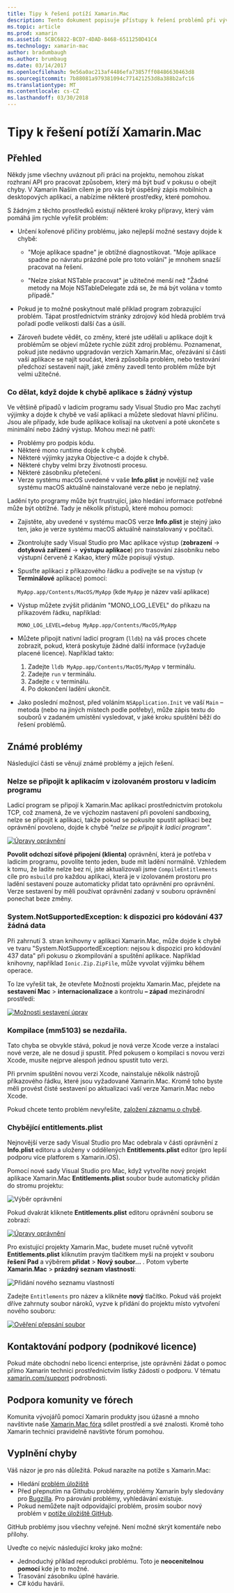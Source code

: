 ```yaml
---
title: Tipy k řešení potíží Xamarin.Mac
description: Tento dokument popisuje přístupy k řešení problémů při vývoji aplikací Xamarin.Mac.
ms.topic: article
ms.prod: xamarin
ms.assetid: 5CBC6822-BCD7-4DAD-8468-6511250D41C4
ms.technology: xamarin-mac
author: bradumbaugh
ms.author: brumbaug
ms.date: 03/14/2017
ms.openlocfilehash: 9e56a0ac213af4486efa73857ff08486630463d8
ms.sourcegitcommit: 7b88081a979381094c771421253d8a388b2afc16
ms.translationtype: MT
ms.contentlocale: cs-CZ
ms.lasthandoff: 03/30/2018
---
```

# <a name="xamarinmac-troubleshooting-tips"></a>Tipy k řešení potíží Xamarin.Mac

## <a name="overview"></a>Přehled

Někdy jsme všechny uváznout při práci na projektu, nemohou získat rozhraní API pro pracovat způsobem, který má být buď v pokusu o obejít chyby. V Xamarin Naším cílem je pro vás být úspěšný zápis mobilních a desktopových aplikací, a nabízíme některé prostředky, které pomohou.

S žádným z těchto prostředků existují některé kroky přípravy, který vám pomáhá jim rychle vyřešit problém:

- Určení kořenové příčiny problému, jako nejlepší možné sestavy dojde k chybě:
 
     - "Moje aplikace spadne" je obtížné diagnostikovat. "Moje aplikace spadne po návratu prázdné pole pro toto volání" je mnohem snazší pracovat na řešení.

     - "Nelze získat NSTable pracovat" je užitečné menší než "Žádné metody na Moje NSTableDelegate zdá se, že má být volána v tomto případě."

- Pokud je to možné poskytnout malé příklad program zobrazující problém. Tápat prostřednictvím stránky zdrojový kód hledá problém trvá pořadí podle velikosti další čas a úsilí.

- Zároveň budete vědět, co změny, které jste udělali u aplikace dojít k problémům se objeví můžete rychle zúžit zdroj problému. Poznamenat, pokud jste nedávno upgradován verzích Xamarin.Mac, ořezávání si části vaší aplikace se najít součást, která způsobila problém, nebo testování předchozí sestavení najít, jaké změny zavedl tento problém může být velmi užitečné.


### <a name="what-to-do-when-your-app-crashes-with-no-output"></a>Co dělat, když dojde k chybě aplikace s žádný výstup

Ve většině případů v ladicím programu sady Visual Studio pro Mac zachytí výjimky a dojde k chybě ve vaší aplikaci a můžete sledovat hlavní příčinu. Jsou ale případy, kde bude aplikace kolísají na ukotvení a poté ukončete s minimální nebo žádný výstup. Mohou mezi ně patří:

- Problémy pro podpis kódu.
- Některé mono runtime dojde k chybě.
- Některé výjimky jazyka Objective-c a dojde k chybě.
- Některé chyby velmi brzy životnosti procesu.
- Některé zásobníku přetečení.
- Verze systému macOS uvedené v vaše **Info.plist** je novější než vaše systému macOS aktuálně nainstalované verze nebo je neplatný.

Ladění tyto programy může být frustrující, jako hledání informace potřebné může být obtížné. Tady je několik přístupů, které mohou pomoci:

- Zajistěte, aby uvedené v systému macOS verze **Info.plist** je stejný jako ten, jako je verze systému macOS aktuálně nainstalovaný v počítači.
- Zkontrolujte sady Visual Studio pro Mac aplikace výstup (**zobrazení** -> **dotyková zařízení** -> **výstupu aplikace**) pro trasování zásobníku nebo výstupní červeně z Kakao, který může popisují výstup.
- Spusťte aplikaci z příkazového řádku a podívejte se na výstup (v **Terminálové** aplikace) pomocí: 

     `MyApp.app/Contents/MacOS/MyApp` (kde `MyApp` je název vaší aplikace)
- Výstup můžete zvýšit přidáním "MONO_LOG_LEVEL" do příkazu na příkazovém řádku, například: 

     `MONO_LOG_LEVEL=debug MyApp.app/Contents/MacOS/MyApp`
- Můžete připojit nativní ladicí program (`lldb`) na váš proces chcete zobrazit, pokud, která poskytuje žádné další informace (vyžaduje placené licence). Například takto:

    1. Zadejte `lldb MyApp.app/Contents/MacOS/MyApp` v terminálu.
    2. Zadejte `run` v terminálu.
    3. Zadejte `c` v terminálu.
    4. Po dokončení ladění ukončit.
- Jako poslední možnost, před voláním `NSApplication.Init` ve vaší `Main` – metoda (nebo na jiných místech podle potřeby), může zápis textu do souborů v zadaném umístění vysledovat, v jaké kroku spuštění běží do řešení problémů.

## <a name="known-issues"></a>Známé problémy

Následující části se věnují známé problémy a jejich řešení.

### <a name="unable-to-connect-to-the-debugger-in-sandboxed-apps"></a>Nelze se připojit k aplikacím v izolovaném prostoru v ladicím programu

Ladicí program se připojí k Xamarin.Mac aplikací prostřednictvím protokolu TCP, což znamená, že ve výchozím nastavení při povolení sandboxing, nelze se připojit k aplikaci, takže pokud se pokusíte spustit aplikaci bez oprávnění povoleno, dojde k chybě *"nelze se připojit k ladicí program"*. 

[![Úpravy oprávnění](troubleshooting-images/debug01.png "úpravy oprávnění")](troubleshooting-images/debug01-large.png#lightbox)

**Povolit odchozí síťové připojení (klienta)** oprávnění, která je potřeba v ladicím programu, povolíte tento jeden, bude mít ladění normálně. Vzhledem k tomu, že ladíte nelze bez ní, jste aktualizovali jsme `CompileEntitlements` cíle pro `msbuild` pro každou aplikaci, která je v izolovaném prostoru pro ladění sestavení pouze automaticky přidat tato oprávnění pro oprávnění. Verze sestavení by měli používat oprávnění zadaný v souboru oprávnění ponechat beze změny.

### <a name="systemnotsupportedexception-no-data-is-available-for-encoding-437"></a>System.NotSupportedException: k dispozici pro kódování 437 žádná data
 
Při zahrnutí 3. stran knihovny v aplikaci Xamarin.Mac, může dojde k chybě ve tvaru "System.NotSupportedException: nejsou k dispozici pro kódování 437 data" při pokusu o zkompilování a spuštění aplikace. Například knihovny, například `Ionic.Zip.ZipFile`, může vyvolat výjimku během operace.

To lze vyřešit tak, že otevřete Možnosti projektu Xamarin.Mac, přejdete na **sestavení Mac** > **internacionalizace** a kontrolu **– západ** mezinárodní prostředí:

[![Možnosti sestavení úprav](troubleshooting-images/issue01.png "sestavení možnosti úprav")](troubleshooting-images/issue01-large.png#lightbox)

### <a name="failed-to-compile-mm5103"></a>Kompilace (mm5103) se nezdařila.

Tato chyba se obvykle stává, pokud je nová verze Xcode verze a instalaci nové verze, ale ne dosud ji spustit. Před pokusem o kompilaci s novou verzi Xcode, musíte nejprve alespoň jednou spustit tuto verzi.

Při prvním spuštění novou verzi Xcode, nainstaluje několik nástrojů příkazového řádku, které jsou vyžadované Xamarin.Mac. Kromě toho byste měli provést čisté sestavení po aktualizaci vaší verze Xamarin.Mac nebo Xcode.

Pokud chcete tento problém nevyřešíte, [založení záznamu o chybě](#filing-a-bug).

### <a name="missing-entitlementsplist"></a>Chybějící entitlements.plist

Nejnovější verze sady Visual Studio pro Mac odebrala v části oprávnění z **Info.plist** editoru a uloženy v oddělených **Entitlements.plist** editor (pro lepší podporu více platforem s Xamarin.iOS).

Pomocí nové sady Visual Studio pro Mac, když vytvoříte nový projekt aplikace Xamarin.Mac **Entitlements.plist** soubor bude automaticky přidán do stromu projektu:

![Výběr oprávnění](troubleshooting-images/entitlements01.png "výběr oprávnění")

Pokud dvakrát kliknete **Entitlements.plist** editoru oprávnění souboru se zobrazí:

[![Úpravy oprávnění](troubleshooting-images/entitlements02.png "úpravy oprávnění")](troubleshooting-images/entitlements02-large.png#lightbox)

Pro existující projekty Xamarin.Mac, budete muset ručně vytvořit **Entitlements.plist** kliknutím pravým tlačítkem myši na projekt v souboru **řešení Pad** a výběrem **přidat**  >  **Nový soubor...** . Potom vyberte **Xamarin.Mac** > **prázdný seznam vlastností**:

![Přidání nového seznamu vlastností](troubleshooting-images/entitlements03.png "přidání nového seznamu vlastností")

Zadejte `Entitlements` pro název a klikněte **nový** tlačítko. Pokud váš projekt dříve zahrnuty soubor nároků, vyzve k přidání do projektu místo vytvoření nového souboru:

[![Ověření přepsání soubor](troubleshooting-images/entitlements04.png "ověření přepsat souboru")](troubleshooting-images/entitlements04-large.png#lightbox)

## <a name="contacting-support-business-or-enterprise-licenses"></a>Kontaktování podpory (podnikové licence)

Pokud máte obchodní nebo licenci enterprise, jste oprávněni žádat o pomoc přímo Xamarin technici prostřednictvím lístky žádostí o podporu. V tématu [xamarin.com/support](http://xamarin.com/support) podrobnosti.

## <a name="community-support-on-the-forums"></a>Podpora komunity ve fórech

Komunita vývojářů pomocí Xamarin produkty jsou úžasné a mnoho navštivte naše [Xamarin.Mac fóra](http://forums.xamarin.com/categories/mac) sdílet prostředí a své znalosti. Kromě toho Xamarin technici pravidelně navštivte fórum pomohou.

<a name="filing-a-bug"/>

## <a name="filing-a-bug"></a>Vyplnění chyby

Váš názor je pro nás důležitá. Pokud narazíte na potíže s Xamarin.Mac:

- Hledání [problém úložiště](https://github.com/xamarin/xamarin-macios/issues) 
- Před přepnutím na Githubu problémy, problémy Xamarin byly sledovány pro [Bugzilla](https://bugzilla.xamarin.com/describecomponents.cgi). Pro párování problémy, vyhledávání existuje.
- Pokud nemůžete najít odpovídající problém, prosím soubor nový problém v [potíže úložiště GitHub](https://github.com/xamarin/xamarin-macios/issues/new).

GitHub problémy jsou všechny veřejné. Není možné skrýt komentáře nebo přílohy. 

Uveďte co nejvíc následující kroky jako možné:                                                                                                                                          

- Jednoduchý příklad reprodukci problému. Toto je **neocenitelnou pomocí** kde je to možné. 
- Trasování zásobníku úplné havárie.
- C# kódu havárii. 
